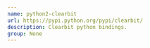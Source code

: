 ```yaml
---
name: python2-clearbit
url: https://pypi.python.org/pypi/clearbit/
description: Clearbit python bindings.
group: None
---
```

